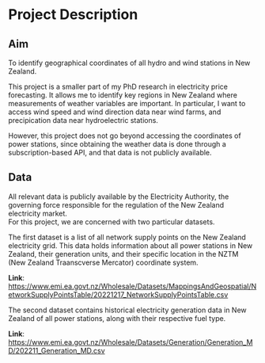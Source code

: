 # Project Description

## Aim

To identify geographical coordinates of all hydro and wind stations in New Zealand.  

This project is a smaller part of my PhD research in electricity price forecasting. It allows me to identify key regions in New Zealand where measurements of weather variables are important. In particular, I want to access wind speed and wind direction data near wind farms, and precipication data near hydroelectric stations.

However, this project does not go beyond accessing the coordinates of power stations, since obtaining the weather data is done through a subscription-based API, and that data is not publicly available.

## Data

All relevant data is publicly available by the Electricity Authority, the governing force responsible for the regulation of the New Zealand electricity market.  
For this project, we are concerned with two particular datasets.

The first dataset is a list of all network supply points on the New Zealand electricity grid. This data holds information about all power stations in New Zealand, their generation units, and their specific location in the NZTM (New Zealand Traanscverse Mercator) coordinate system.

**Link**: <https://www.emi.ea.govt.nz/Wholesale/Datasets/MappingsAndGeospatial/NetworkSupplyPointsTable/20221217_NetworkSupplyPointsTable.csv>

The second dataset contains historical electricity generation data in New Zealand of all power stations, along with their respective fuel type.

**Link**: <https://www.emi.ea.govt.nz/Wholesale/Datasets/Generation/Generation_MD/202211_Generation_MD.csv>
